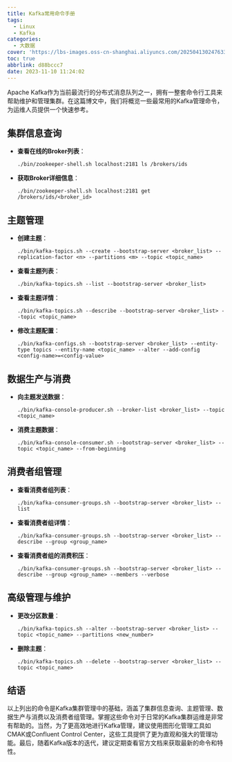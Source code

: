 ```yaml
---
title: Kafka常用命令手册
tags:
  - Linux
  - Kafka
categories:
  - 大数据
cover: 'https://lbs-images.oss-cn-shanghai.aliyuncs.com/202504130247633.png'
toc: true
abbrlink: d88bccc7
date: 2023-11-10 11:24:02
---
```


Apache Kafka作为当前最流行的分布式消息队列之一，拥有一整套命令行工具来帮助维护和管理集群。在这篇博文中，我们将概览一些最常用的Kafka管理命令，为运维人员提供一个快速参考。

<!-- more -->

## 集群信息查询

- **查看在线的Broker列表**：

  ```shell
  ./bin/zookeeper-shell.sh localhost:2181 ls /brokers/ids
  ```

- **获取Broker详细信息**：

  ```shell
  ./bin/zookeeper-shell.sh localhost:2181 get /brokers/ids/<broker_id>
  ```

## 主题管理

- **创建主题**：

  ```shell
  ./bin/kafka-topics.sh --create --bootstrap-server <broker_list> --replication-factor <n> --partitions <m> --topic <topic_name>
  ```

- **查看主题列表**：

  ```shell
  ./bin/kafka-topics.sh --list --bootstrap-server <broker_list>
  ```

- **查看主题详情**：

  ```shell
  ./bin/kafka-topics.sh --describe --bootstrap-server <broker_list> --topic <topic_name>
  ```

- **修改主题配置**：

  ```shell
  ./bin/kafka-configs.sh --bootstrap-server <broker_list> --entity-type topics --entity-name <topic_name> --alter --add-config <config-name>=<config-value>
  ```

## 数据生产与消费

- **向主题发送数据**：

  ```shell
  ./bin/kafka-console-producer.sh --broker-list <broker_list> --topic <topic_name>
  ```

- **消费主题数据**：

  ```shell
  ./bin/kafka-console-consumer.sh --bootstrap-server <broker_list> --topic <topic_name> --from-beginning
  ```

## 消费者组管理

- **查看消费者组列表**：

  ```shell
  ./bin/kafka-consumer-groups.sh --bootstrap-server <broker_list> --list
  ```

- **查看消费者组详情**：

  ```shell
  ./bin/kafka-consumer-groups.sh --bootstrap-server <broker_list> --describe --group <group_name>
  ```

- **查看消费者组的消费积压**：

  ```shell
  ./bin/kafka-consumer-groups.sh --bootstrap-server <broker_list> --describe --group <group_name> --members --verbose
  ```

## 高级管理与维护

- **更改分区数量**：

  ```shell
  ./bin/kafka-topics.sh --alter --bootstrap-server <broker_list> --topic <topic_name> --partitions <new_number>
  ```

- **删除主题**：

  ```shell
  ./bin/kafka-topics.sh --delete --bootstrap-server <broker_list> --topic <topic_name>
  ```

## 结语

以上列出的命令是Kafka集群管理中的基础，涵盖了集群信息查询、主题管理、数据生产与消费以及消费者组管理。掌握这些命令对于日常的Kafka集群运维是非常有帮助的。当然，为了更高效地进行Kafka管理，建议使用图形化管理工具如CMAK或Confluent Control Center，这些工具提供了更为直观和强大的管理功能。最后，随着Kafka版本的迭代，建议定期查看官方文档来获取最新的命令和特性。
